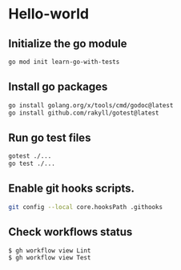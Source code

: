 # Hello-world
## Initialize the go module
```bash
go mod init learn-go-with-tests
```

## Install go packages
```bash
go install golang.org/x/tools/cmd/godoc@latest
go install github.com/rakyll/gotest@latest
```

## Run go test files
```bash
gotest ./...
go test ./...
```

## Enable git hooks scripts.
```bash
git config --local core.hooksPath .githooks
```

## Check workflows status
```
$ gh workflow view Lint
$ gh workflow view Test
```

